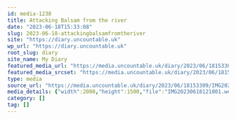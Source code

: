```yaml
---
id: media-1238
title: Attacking Balsam from the river
date: "2023-06-18T15:33:08"
slug: 2023-06-18-attackingbalsamfromtheriver
site: "https://diary.uncountable.uk"
wp_url: "https://diary.uncountable.uk"
root_slug: diary
site_name: My Diary
featured_media_url: "https://media.uncountable.uk/diary/2023/06/18153309/IMG20230618121001.webp"
featured_media_srcset: "https://media.uncountable.uk/diary/2023/06/18153309/IMG20230618121001-300x225.webp 300w, https://media.uncountable.uk/diary/2023/06/18153309/IMG20230618121001-1024x768.webp 1024w, https://media.uncountable.uk/diary/2023/06/18153309/IMG20230618121001-150x150.webp 150w, https://media.uncountable.uk/diary/2023/06/18153309/IMG20230618121001-640x480.webp 640w, https://media.uncountable.uk/diary/2023/06/18153309/IMG20230618121001.webp 2000w"
type: media
source_url: "https://media.uncountable.uk/diary/2023/06/18153309/IMG20230618121001.webp"
media_details: {"width":2000,"height":1500,"file":"IMG20230618121001.webp","filesize":190868,"sizes":{"medium":{"file":"IMG20230618121001-300x225.webp","width":300,"height":225,"filesize":25246,"mime_type":"image/webp","source_url":"https://media.uncountable.uk/diary/2023/06/18153309/IMG20230618121001-300x225.webp"},"large":{"file":"IMG20230618121001-1024x768.webp","width":1024,"height":768,"filesize":257568,"mime_type":"image/webp","source_url":"https://media.uncountable.uk/diary/2023/06/18153309/IMG20230618121001-1024x768.webp"},"thumbnail":{"file":"IMG20230618121001-150x150.webp","width":150,"height":150,"filesize":8424,"mime_type":"image/webp","source_url":"https://media.uncountable.uk/diary/2023/06/18153309/IMG20230618121001-150x150.webp"},"mobwidth":{"file":"IMG20230618121001-640x480.webp","width":640,"height":480,"filesize":110850,"mime_type":"image/webp","source_url":"https://media.uncountable.uk/diary/2023/06/18153309/IMG20230618121001-640x480.webp"},"full":{"file":"IMG20230618121001.webp","width":2000,"height":1500,"mime_type":"image/webp","source_url":"https://media.uncountable.uk/diary/2023/06/18153309/IMG20230618121001.webp"}},"image_meta":{"aperture":"0","credit":"","camera":"","caption":"","created_timestamp":"0","copyright":"","focal_length":"0","iso":"0","shutter_speed":"0","title":"","orientation":"0","keywords":[]}}
category: []
tag: []
---
```


